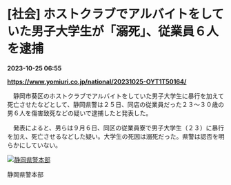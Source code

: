 # [社会] ホストクラブでアルバイトをしていた男子大学生が「溺死」、従業員６人を逮捕

**2023-10-25 06:55**

**https://www.yomiuri.co.jp/national/20231025-OYT1T50164/**

　静岡市葵区のホストクラブでアルバイトをしていた男子大学生に暴行を加えて死亡させたなどとして、静岡県警は２５日、同店の従業員だった２３～３０歳の男６人を傷害致死などの疑いで逮捕したと発表した。

　発表によると、男らは９月６日、同区の従業員寮で男子大学生（２３）に暴行を加え、死亡させるなどした疑い。大学生の死因は溺死だった。県警は認否を明らかにしていない。

[![静岡県警本部](https://www.yomiuri.co.jp/media/2023/10/20231025-OYT1I50099-1.jpg)](https://www.yomiuri.co.jp/pluralphoto/20231025-OYT1I50099/)

静岡県警本部